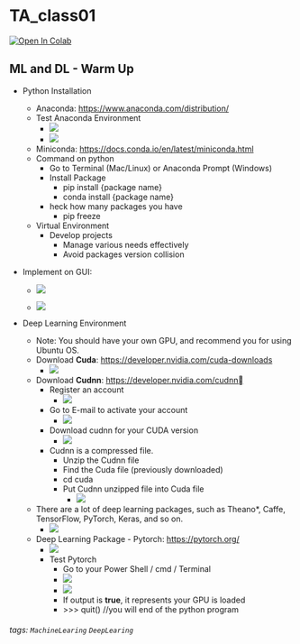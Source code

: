 # TA_class01

[![Open In Colab](https://colab.research.google.com/assets/colab-badge.svg)](https://colab.research.google.com/github/matteosoo/TA_class02/blob/master/TA_class01.ipynb)

## ML and DL - Warm Up
- Python Installation
    - Anaconda: https://www.anaconda.com/distribution/
    - Test Anaconda Environment
        - ![](https://i.imgur.com/4ny4kQk.png)
        - ![](https://i.imgur.com/Tj4s03E.png)
    - Miniconda: https://docs.conda.io/en/latest/miniconda.html
    - Command on python
        - Go to Terminal (Mac/Linux) or Anaconda Prompt (Windows)
        - Install Package
            - pip install {package name}
            - conda install {package name}
        - heck how many packages you have
            - pip freeze
    - Virtual Environment
        - Develop projects
            - Manage various needs effectively 
            - Avoid packages version collision
- Implement on GUI: 
    - ![](https://i.imgur.com/xJqwUXH.png)

    - ![](https://i.imgur.com/8Ubaqqm.png)

- Deep Learning Environment
    - Note: You should have your own GPU, and recommend you for using Ubuntu OS.
    - Download **Cuda**: https://developer.nvidia.com/cuda-downloads
        - ![](https://i.imgur.com/aOnstw4.png)
    - Download **Cudnn**: https://developer.nvidia.com/cudnn
        - Register an account
            - ![](https://i.imgur.com/LmJhoxL.png)
        - Go to E-mail to activate your account
            - ![](https://i.imgur.com/G6cNYky.png)
        - Download cudnn for your CUDA version
            - ![](https://i.imgur.com/Un5r338.png)
        - Cudnn is a compressed file.
            - Unzip the Cudnn file
            - Find the Cuda file (previously downloaded)
            - cd cuda
            - Put Cudnn unzipped file into Cuda file
                - ![](https://i.imgur.com/O3tQHDV.png)
    - There are a lot of deep learning packages, such as Theano*, Caffe, TensorFlow, PyTorch, Keras, and so on.
        - ![](https://i.imgur.com/sgwD1K9.png)
    - Deep Learning Package - Pytorch: https://pytorch.org/
        - ![](https://i.imgur.com/uy0aBq7.png)
        - Test Pytorch 
            - Go to your Power Shell / cmd / Terminal
            - ![](https://i.imgur.com/OnOy6WC.png)
            - ![](https://i.imgur.com/1Uukfht.png)
            - If output is **true**, it represents your GPU is loaded 
            - \>>> quit() //you will end of the python program


###### tags: `MachineLearing` `DeepLearing`